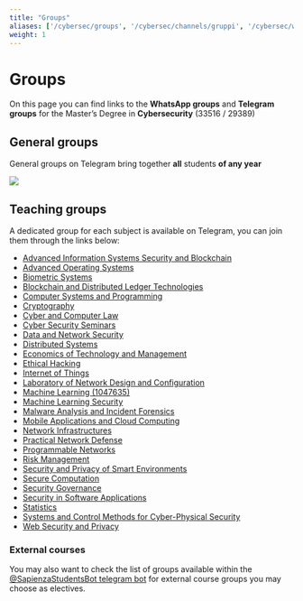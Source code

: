 ```yaml
---
title: "Groups"
aliases: ['/cybersec/groups', '/cybersec/channels/gruppi', '/cybersec/whatsapp', '/cybersec/channels/whatsapp', '/cybersec/channels/telegram', '/29389/channels/groups']
weight: 1
---
```


# Groups

On this page you can find links to the **WhatsApp groups** and **Telegram groups** for the Master’s Degree in **Cybersecurity** (33516 / 29389)

## General groups

General groups on Telegram bring together **all** students **of any year**

[![](https://img.shields.io/badge/-general_cybersecurity_telegram_group-26A5E4?style=for-the-badge&logo=Telegram&logoColor=white&link=https://t.me/QtRSiqhwyL)](https://t.me/QtRSiqhwyL)

## Teaching groups

A dedicated group for each subject is available on Telegram, you can join them through the links below:

- [Advanced Information Systems Security and Blockchain](https://t.me/+elPZF0tnJ-xkYzJk)
- [Advanced Operating Systems](https://t.me/joinchat/JFDprRPo356iKWaUWmUBcA)
- [Biometric Systems](https://t.me/+cTqgWjub2OtiYTRk)
- [Blockchain and Distributed Ledger Technologies](https://t.me/joinchat/x45vqQjj-YA0MWM8)
- [Computer Systems and Programming](https://t.me/+WeMUQBv-PJsxODY8)
- [Cryptography](https://t.me/+F-SYInrFG8YzMzk0)
- [Cyber and Computer Law](https://t.me/joinchat/CfmfQxjQSWgoik4DMuDhsA)
- [Cyber Security Seminars](https://t.me/joinchat/CfmfQxXteHLLf1DR6K_SXg)
- [Data and Network Security](https://t.me/+FZi_f97BMsYyMDc8)
- [Distributed Systems](https://t.me/+GGxdP61DHeY4Yzg0)
- [Economics of Technology and Management](https://t.me/+U6AILrPjylWeY523)
- [Ethical Hacking](https://t.me/joinchat/CfmfQ1Hmwtu6I31Y90ArnA)
- [Internet of Things](https://t.me/joinchat/Ij0ughS_5Xg-YdTvfvKZ0A)
- [Laboratory of Network Design and Configuration](https://t.me/BDIpaE1riB)
- [Machine Learning (1047635)](https://t.me/joinchat/CfmfQxxDgqJ5XlaYr353zQ)
- [Machine Learning Security](https://t.me/+3HuZ0lN2M_pkYzk0)
- [Malware Analysis and Incident Forensics](https://t.me/joinchat/Szo8TuKBLaN4QGsW)
- [Mobile Applications and Cloud Computing](https://t.me/joinchat/CfmfQ0wDb1i3PsVS_itHpg)
- [Network Infrastructures](https://t.me/joinchat/CfmfQ0jQaxvUpWib9qKM2Q)
- [Practical Network Defense](https://t.me/joinchat/CfmfQ0Qzgm4pAlKUmX5yzw)
- [Programmable Networks](https://t.me/+6GecsNztjXZhYzg0)
- [Risk Management](https://t.me/+zh4i3_eJYw02ZjM0)
- [Security and Privacy of Smart Environments](https://t.me/+Z24vUDjf6k8xYWY8)
- [Secure Computation](https://t.me/+5HJXedepINZiMDI0)
- [Security Governance](https://t.me/joinchat/CfmfQ0lV3bjfytnH47gEaw)
- [Security in Software Applications](https://t.me/+uUESHKhMhBUyZGI0)
- [Statistics](https://t.me/joinchat/TF9FYvEFNJOmUjeW)
- [Systems and Control Methods for Cyber-Physical Security](https://t.me/joinchat/CfmfQxqqqp9koNg-RXnAPg)
- [Web Security and Privacy](https://t.me/joinchat/Hyky-BMSGtEiNdEUZcHB9w)

### External courses

You may also want to check the list of groups available within the [@SapienzaStudentsBot telegram bot](https://telegram.me/SapienzaStudentsBot) for external course groups you may choose as electives.
